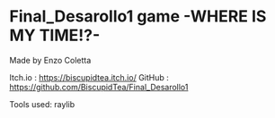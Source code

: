 # Final_Desarollo1    game -WHERE IS MY TIME!?-

Made by Enzo Coletta

Itch.io : https://biscupidtea.itch.io/
GitHub : https://github.com/BiscupidTea/Final_Desarollo1

Tools used:
raylib